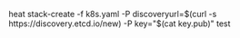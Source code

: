 heat stack-create -f k8s.yaml -P discoveryurl=$(curl -s https://discovery.etcd.io/new) -P key="$(cat key.pub)"  test
